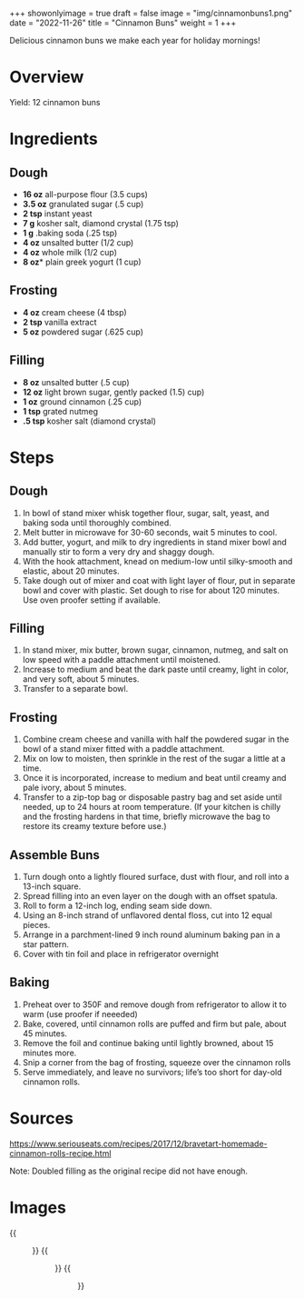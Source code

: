 +++
showonlyimage = true
draft = false
image = "img/cinnamonbuns1.png"
date = "2022-11-26"
title = "Cinnamon Buns"
weight = 1
+++

Delicious cinnamon buns we make each year for holiday mornings!
<!--more-->

# Overview

Yield: 12 cinnamon buns

# Ingredients

## Dough
* **16 oz** all-purpose flour (3.5 cups)
* **3.5 oz** granulated sugar (.5 cup)
* **2 tsp** instant yeast
* **7 g** kosher salt, diamond crystal (1.75 tsp)
* **1 g** .baking soda (.25 tsp)
* **4 oz** unsalted butter (1/2 cup)
* **4 oz** whole milk (1/2 cup)
* **8 oz*** plain greek yogurt (1 cup)

## Frosting
* **4 oz** cream cheese (4 tbsp)
* **2 tsp** vanilla extract
* **5 oz** powdered sugar (.625 cup)
  
## Filling
* **8 oz** unsalted butter (.5 cup)
* **12 oz** light brown sugar, gently packed (1.5) cup)
* **1 oz** ground cinnamon (.25 cup)
* **1 tsp** grated nutmeg
* **.5 tsp** kosher salt (diamond crystal)

# Steps

## Dough
1) In bowl of stand mixer whisk together flour, sugar, salt, yeast, and baking soda until thoroughly combined.
2) Melt butter in microwave for 30-60 seconds, wait 5 minutes to cool.
3) Add butter, yogurt, and milk to dry ingredients in stand mixer bowl and manually stir to form a very dry and shaggy dough.
4) With the hook attachment, knead on medium-low until silky-smooth and elastic, about 20 minutes.
5) Take dough out of mixer and coat with light layer of flour, put in separate bowl and cover with plastic. Set dough to rise for about 120 minutes. Use oven proofer setting if available.

## Filling
1) In stand mixer, mix butter, brown sugar, cinnamon, nutmeg, and salt on low speed with a paddle attachment until moistened.
2) Increase to medium and beat the dark paste until creamy, light in color, and very soft, about 5 minutes.
3) Transfer to a separate bowl.

## Frosting
1) Combine cream cheese and vanilla with half the powdered sugar in the bowl of a stand mixer fitted with a paddle attachment. 
2) Mix on low to moisten, then sprinkle in the rest of the sugar a little at a time.
3) Once it is incorporated, increase to medium and beat until creamy and pale ivory, about 5 minutes.
4) Transfer to a zip-top bag or disposable pastry bag and set aside until needed, up to 24 hours at room temperature. (If your kitchen is chilly and the frosting hardens in that time, briefly microwave the bag to restore its creamy texture before use.)

## Assemble Buns
1) Turn dough onto a lightly floured surface, dust with flour, and roll into a 13-inch square.
2) Spread filling into an even layer on the dough with an offset spatula.
3) Roll to form a 12-inch log, ending seam side down.
4) Using an 8-inch strand of unflavored dental floss, cut into 12 equal pieces.
5) Arrange in a parchment-lined 9 inch round aluminum baking pan in a star pattern.
6) Cover with tin foil and place in refrigerator overnight

## Baking
1) Preheat over to 350F and remove dough from refrigerator to allow it to warm (use proofer if neeeded)
2) Bake, covered, until cinnamon rolls are puffed and firm but pale, about 45 minutes.
3) Remove the foil and continue baking until lightly browned, about 15 minutes more.
4) Snip a corner from the bag of frosting, squeeze over the cinnamon rolls
5) Serve immediately, and leave no survivors; life’s too short for day-old cinnamon rolls.

# Sources
https://www.seriouseats.com/recipes/2017/12/bravetart-homemade-cinnamon-rolls-recipe.html

Note: Doubled filling as the original recipe did not have enough.

# Images
{{<figure src="/img/cinnamonbuns3.png" link="/img/cinnamonbuns3.png" alt="cinnamonbuns3" height="300px">}}
{{<figure src="/img/cinnamonbuns2.png" link="/img/cinnamonbuns2.png" alt="cinnamonbuns2" height="300px">}}
{{<figure src="/img/cinnamonbuns1.png" link="/img/cinnamonbuns1.png" alt="cinnamonbuns1" height="300px">}}